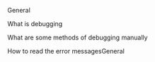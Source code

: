 General

What is debugging

What are some methods of debugging manually

How to read the error messagesGeneral
